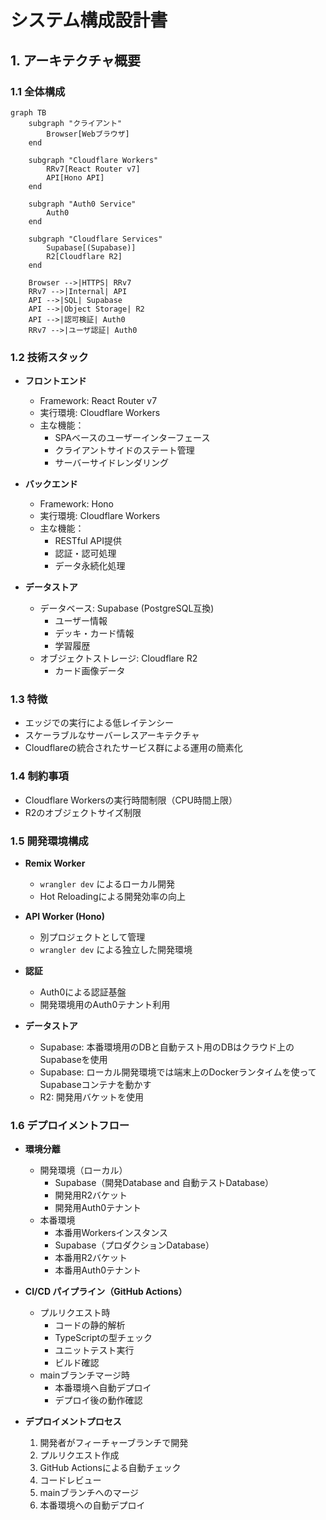 # システム構成設計書

## 1. アーキテクチャ概要

### 1.1 全体構成

```mermaid
graph TB
    subgraph "クライアント"
        Browser[Webブラウザ]
    end

    subgraph "Cloudflare Workers"
        RRv7[React Router v7]
        API[Hono API]
    end

    subgraph "Auth0 Service"
        Auth0
    end

    subgraph "Cloudflare Services"
        Supabase[(Supabase)]
        R2[Cloudflare R2]
    end

    Browser -->|HTTPS| RRv7
    RRv7 -->|Internal| API
    API -->|SQL| Supabase
    API -->|Object Storage| R2
    API -->|認可検証| Auth0
    RRv7 -->|ユーザ認証| Auth0
```

### 1.2 技術スタック
- **フロントエンド**
  - Framework: React Router v7
  - 実行環境: Cloudflare Workers
  - 主な機能：
    - SPAベースのユーザーインターフェース
    - クライアントサイドのステート管理
    - サーバーサイドレンダリング

- **バックエンド**
  - Framework: Hono
  - 実行環境: Cloudflare Workers
  - 主な機能：
    - RESTful API提供
    - 認証・認可処理
    - データ永続化処理

- **データストア**
  - データベース: Supabase (PostgreSQL互換)
    - ユーザー情報
    - デッキ・カード情報
    - 学習履歴
  - オブジェクトストレージ: Cloudflare R2
    - カード画像データ

### 1.3 特徴
- エッジでの実行による低レイテンシー
- スケーラブルなサーバーレスアーキテクチャ
- Cloudflareの統合されたサービス群による運用の簡素化

### 1.4 制約事項
- Cloudflare Workersの実行時間制限（CPU時間上限）
- R2のオブジェクトサイズ制限 

### 1.5 開発環境構成
- **Remix Worker**
  - `wrangler dev` によるローカル開発
  - Hot Reloadingによる開発効率の向上

- **API Worker (Hono)**
  - 別プロジェクトとして管理
  - `wrangler dev` による独立した開発環境

- **認証**
  - Auth0による認証基盤
  - 開発環境用のAuth0テナント利用

- **データストア**
  - Supabase: 本番環境用のDBと自動テスト用のDBはクラウド上のSupabaseを使用
  - Supabase: ローカル開発環境では端末上のDockerランタイムを使ってSupabaseコンテナを動かす
  - R2: 開発用バケットを使用

### 1.6 デプロイメントフロー
- **環境分離**
  - 開発環境（ローカル）
    - Supabase（開発Database and 自動テストDatabase）
    - 開発用R2バケット
    - 開発用Auth0テナント
  - 本番環境
    - 本番用Workersインスタンス
    - Supabase（プロダクションDatabase）
    - 本番用R2バケット
    - 本番用Auth0テナント

- **CI/CD パイプライン（GitHub Actions）**
  - プルリクエスト時
    - コードの静的解析
    - TypeScriptの型チェック
    - ユニットテスト実行
    - ビルド確認
  - mainブランチマージ時
    - 本番環境へ自動デプロイ
    - デプロイ後の動作確認

- **デプロイメントプロセス**
  1. 開発者がフィーチャーブランチで開発
  2. プルリクエスト作成
  3. GitHub Actionsによる自動チェック
  4. コードレビュー
  5. mainブランチへのマージ
  6. 本番環境への自動デプロイ 